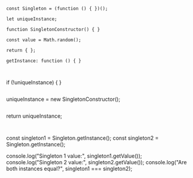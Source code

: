 

```
const Singleton = (function () { })();
```

```
let uniqueInstance; 
```


```
function SingletonConstructor() { }
```

```
const value = Math.random(); 
```

```
return { };
```

```
getInstance: function () { }
```

```


```
if (!uniqueInstance) {  }
```

```
uniqueInstance = new SingletonConstructor();
```

```
return uniqueInstance;
```


```
const singleton1 = Singleton.getInstance();
const singleton2 = Singleton.getInstance();

console.log("Singleton 1 value:", singleton1.getValue());
console.log("Singleton 2 value:", singleton2.getValue());
console.log("Are both instances equal?", singleton1 === singleton2);
```


